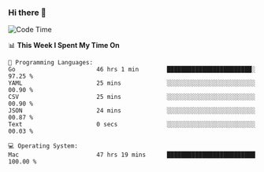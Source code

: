 ### Hi there 👋

<!--
**CrazyCollin/crazycollin** is a ✨ _special_ ✨ repository because its `README.md` (this file) appears on your GitHub profile.

Here are some ideas to get you started:

- 🔭 I’m currently working on ...
- 🌱 I’m currently learning ...
- 👯 I’m looking to collaborate on ...
- 🤔 I’m looking for help with ...
- 💬 Ask me about ...
- 📫 How to reach me: ...
- 😄 Pronouns: ...
- ⚡ Fun fact: ...
-->

<!--START_SECTION:waka-->
![Code Time](http://img.shields.io/badge/Code%20Time-2%2C923%20hrs%2048%20mins-blue)

📊 **This Week I Spent My Time On** 

```text
💬 Programming Languages: 
Go                       46 hrs 1 min        ████████████████████████░   97.25 % 
YAML                     25 mins             ░░░░░░░░░░░░░░░░░░░░░░░░░   00.90 % 
CSV                      25 mins             ░░░░░░░░░░░░░░░░░░░░░░░░░   00.90 % 
JSON                     24 mins             ░░░░░░░░░░░░░░░░░░░░░░░░░   00.87 % 
Text                     0 secs              ░░░░░░░░░░░░░░░░░░░░░░░░░   00.03 % 

💻 Operating System: 
Mac                      47 hrs 19 mins      █████████████████████████   100.00 % 
```


<!--END_SECTION:waka-->
